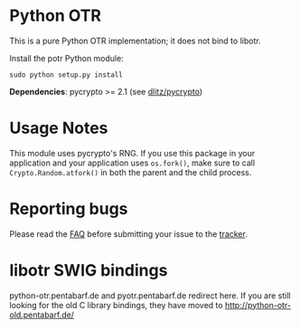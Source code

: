 Python OTR
==========
This is a pure Python OTR implementation; it does not bind to libotr.

Install the potr Python module:

    sudo python setup.py install

__Dependencies__: pycrypto >= 2.1 (see [dlitz/pycrypto](https://github.com/dlitz/pycrypto))

Usage Notes
===========
This module uses pycrypto's RNG. If you use this package in your application and your application
uses `os.fork()`, make sure to call `Crypto.Random.atfork()` in both the parent and the child process.

Reporting bugs
==============
Please read the [FAQ](https://github.com/afflux/pure-python-otr/wiki) before submitting your
issue to the [tracker](https://github.com/afflux/pure-python-otr/issues).

libotr SWIG bindings
====================
python-otr.pentabarf.de and pyotr.pentabarf.de redirect here.
If you are still looking for the old C library bindings, they have moved
to <http://python-otr-old.pentabarf.de/>
